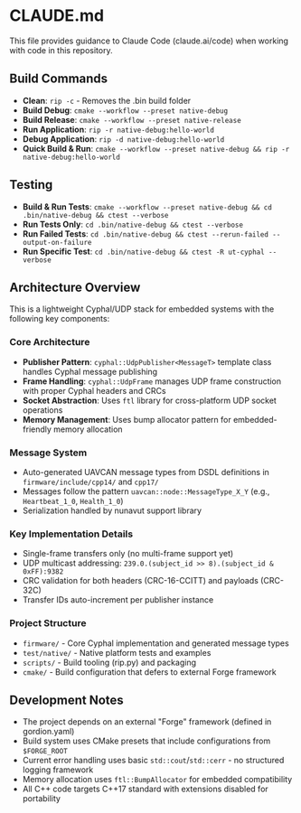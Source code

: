 # CLAUDE.md

This file provides guidance to Claude Code (claude.ai/code) when working with code in this repository.

## Build Commands

- **Clean**: `rip -c` - Removes the .bin build folder
- **Build Debug**: `cmake --workflow --preset native-debug`
- **Build Release**: `cmake --workflow --preset native-release` 
- **Run Application**: `rip -r native-debug:hello-world`
- **Debug Application**: `rip -d native-debug:hello-world`
- **Quick Build & Run**: `cmake --workflow --preset native-debug && rip -r native-debug:hello-world`

## Testing

- **Build & Run Tests**: `cmake --workflow --preset native-debug && cd .bin/native-debug && ctest --verbose`
- **Run Tests Only**: `cd .bin/native-debug && ctest --verbose`
- **Run Failed Tests**: `cd .bin/native-debug && ctest --rerun-failed --output-on-failure`
- **Run Specific Test**: `cd .bin/native-debug && ctest -R ut-cyphal --verbose`

## Architecture Overview

This is a lightweight Cyphal/UDP stack for embedded systems with the following key components:

### Core Architecture
- **Publisher Pattern**: `cyphal::UdpPublisher<MessageT>` template class handles Cyphal message publishing
- **Frame Handling**: `cyphal::UdpFrame` manages UDP frame construction with proper Cyphal headers and CRCs
- **Socket Abstraction**: Uses `ftl` library for cross-platform UDP socket operations
- **Memory Management**: Uses bump allocator pattern for embedded-friendly memory allocation

### Message System
- Auto-generated UAVCAN message types from DSDL definitions in `firmware/include/cpp14/` and `cpp17/`
- Messages follow the pattern `uavcan::node::MessageType_X_Y` (e.g., `Heartbeat_1_0`, `Health_1_0`)
- Serialization handled by nunavut support library

### Key Implementation Details
- Single-frame transfers only (no multi-frame support yet)
- UDP multicast addressing: `239.0.(subject_id >> 8).(subject_id & 0xFF):9382`
- CRC validation for both headers (CRC-16-CCITT) and payloads (CRC-32C)
- Transfer IDs auto-increment per publisher instance

### Project Structure
- `firmware/` - Core Cyphal implementation and generated message types
- `test/native/` - Native platform tests and examples
- `scripts/` - Build tooling (rip.py) and packaging
- `cmake/` - Build configuration that defers to external Forge framework

## Development Notes

- The project depends on an external "Forge" framework (defined in gordion.yaml)
- Build system uses CMake presets that include configurations from `$FORGE_ROOT`
- Current error handling uses basic `std::cout`/`std::cerr` - no structured logging framework
- Memory allocation uses `ftl::BumpAllocator` for embedded compatibility
- All C++ code targets C++17 standard with extensions disabled for portability
